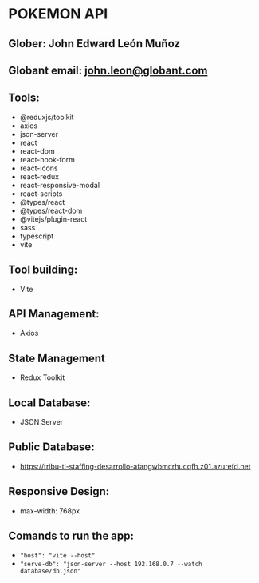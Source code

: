 # POKEMON API

## Glober: John Edward León Muñoz
## Globant email: john.leon@globant.com

## Tools:
- @reduxjs/toolkit
- axios
- json-server
- react
- react-dom
- react-hook-form
- react-icons
- react-redux
- react-responsive-modal
- react-scripts
- @types/react
- @types/react-dom
- @vitejs/plugin-react
- sass
- typescript
- vite

## Tool building:
- Vite
## API Management: 
- Axios
## State Management
- Redux Toolkit
## Local Database:
- JSON Server
## Public Database:
- https://tribu-ti-staffing-desarrollo-afangwbmcrhucqfh.z01.azurefd.net
## Responsive Design:
- max-width: 768px

## Comands to run the app:
- `"host": "vite --host"`
- `"serve-db": "json-server --host 192.168.0.7 --watch database/db.json"`